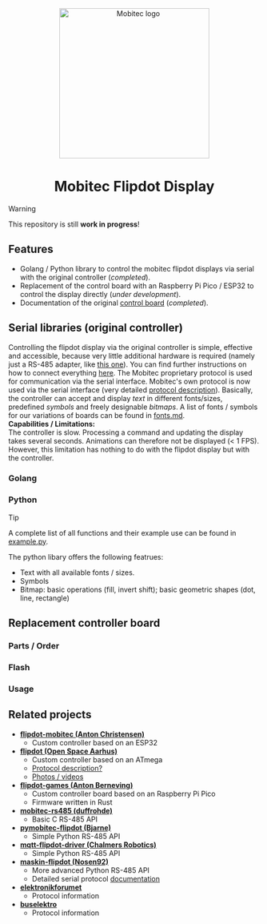 
<div align="center">
<img alt="Mobitec logo" src="docs/img/logo.png" heigth=200 width=300/>
<h1>Mobitec Flipdot Display</h1>
</div>

> [!WARNING]
>
> This repository is still **work in progress**!

## Features

- Golang / Python library to control the mobitec flipdot displays via serial with the original controller (*completed*).
- Replacement of the control board with an Raspberry Pi Pico / ESP32 to control the display directly (*under development*).
- Documentation of the original [control board](docs/controller.md) (*completed*).

## Serial libraries (original controller)

Controlling the flipdot display via the original controller is simple, effective and accessible, because very little additional hardware is required (namely just a RS-485 adapter, like [this one](https://www.berrybase.de/en/usb-rs485-konverter)).  You can find further instructions on how to connect everything [here](docs/controller.md#Connecting-to-the-Board). The Mobitec proprietary protocol is used for communication via the serial interface. Mobitec's own protocol is now used via the serial interface (very detailed [protocol description](https://github.com/Nosen92/maskin-flipdot/blob/main/protocol.md)). Basically, the controller can accept and display *text* in different fonts/sizes, predefined *symbols* and freely designable *bitmaps*. A list of fonts / symbols for our variations of boards can be found in [fonts.md](docs/fonts.md).  
**Capabilities / Limitations:**  
The controller is slow. Processing a command and updating the display takes several seconds. Animations can therefore not be displayed (< 1 FPS). However, this limitation has nothing to do with the flipdot display but with the controller.

### Golang

### Python

> [!TIP]
> A complete list of all functions and their example use can be found in [example.py](serial-lib/py/MobiPy/example.py).

The python libary offers the following featrues:

- Text with all available fonts / sizes.
- Symbols
- Bitmap: basic operations (fill, invert shift); basic geometric shapes (dot, line, rectangle)

## Replacement controller board

### Parts / Order

### Flash

### Usage

## Related projects

- **[flipdot-mobitec (Anton Christensen)](https://github.com/anton-christensen/flipdot-mobitec)**
    - Custom controller based on an ESP32
- **[flipdot (Open Space Aarhus)](https://github.com/openspaceaarhus/flipdot)**
    - Custom controller based on an ATmega
    - [Protocol description?](https://groups.google.com/g/openspaceaarhus/c/YMDPcS3pnHA)
    - [Photos / videos](https://www.vagrearg.org/content/dotflipctl)
- **[flipdot-games (Anton Berneving)](https://github.com/antbern/flipdot-games)**
    - Custom controller board based on an Raspberry Pi Pico
    - Firmware written in Rust
- **[mobitec-rs485 (duffrohde)](https://github.com/duffrohde/mobitec-rs485)**
    - Basic C RS-485 API
- **[pymobitec-flipdot (Bjarne)](https://github.com/bjarnekvae/pymobitec-flipdot)**
    - Simple Python RS-485 API
- **[mqtt-flipdot-driver (Chalmers Robotics)](https://github.com/ChalmersRobotics/mqtt-flipdot-driver)**
    - Simple Python RS-485 API
- **[maskin-flipdot (Nosen92)](https://github.com/Nosen92/maskin-flipdot)**
    - More advanced Python RS-485 API
    - Detailed serial protocol [documentation](https://github.com/Nosen92/maskin-flipdot/blob/main/protocol.md)
- [**elektronikforumet**](https://elektronikforumet.com/forum/viewtopic.php?t=65264)
    - Protocol information
- [**buselektro**](https://www.busselektro.no/tips-og-funksjonsbeskrivelser/mobitec-rs485/)
    - Protocol information